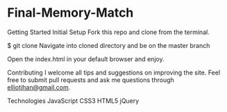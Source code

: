 # Final-Memory-Match
Getting Started
Initial Setup
Fork this repo and clone from the terminal.

$ git clone 
Navigate into cloned directory and be on the master branch

Open the index.html in your default browser and enjoy.

Contributing
I welcome all tips and suggestions on improving the site. Feel free to submit pull requests and ask me questions through elliotjhan@gmail.com.

Technologies
JavaScript
CSS3
HTML5
jQuery

